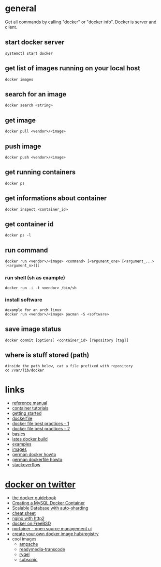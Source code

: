 # general

Get all commands by calling "docker" or "docker info".
Docker is server and client.

## start docker server

```
systemctl start docker
```

## get list of images running on your local host

```
docker images
```

## search for an image

```
docker search <string>
```

## get image

```
docker pull <vendor>/<image>
```

## push image

```
docker push <vendor>/<image>
```

## get running containers

```
docker ps
```

## get informations about container

```
docker inspect <container_id>
```

## get container id

```
docker ps -l
```

## run command

```
docker run <vendor>/<image> <command> [<argument_one> [<argument_...> [<argument_n>]]]
```

### run shell (sh as example)

```
docker run -i -t <vendor> /bin/sh
```

### install software

```
#example for an arch linux
docker run <vendor>/<image> pacman -S <software>
```

## save image status

```
docker commit [options] <container_id> [repository [tag]]
```

## where is stuff stored (path)

```
#inside the path below, cat a file prefixed with repository
cd /var/lib/docker
```

# links

* [reference manual](http://docs.docker.io/en/latest/reference/)
* [container tutorials](http://containertutorials.com/)
* [getting started](https://www.docker.io/gettingstarted/)
* [dockerfile](https://www.docker.io/learn/dockerfile/)
* [docker file best practices - 1](http://crosbymichael.com/dockerfile-best-practices.html)
* [docker file best practices - 2](http://crosbymichael.com/dockerfile-best-practices-take-2.html)
* [basics](http://docs.docker.io/en/latest/use/basics/)
* [lates docker build](http://docs.docker.io/en/latest/terms/image/)
* [examples](http://docs.docker.io/en/latest/examples/)
* [images](http://index.docker.io/)
* [german docker howto](http://www.heise.de/developer/artikel/Anwendungen-mit-Docker-transportabel-machen-2127220.html)
* [german dockerfile howto](http://www.heise.de/developer/artikel/Mit-Docker-automatisiert-Anwendungscontainer-erstellen-2145030.html)
* [stackoverflow](http://stackoverflow.com/search?q=docker)
# [docker on twitter](http://twitter.com/getdocker/)
* [the docker guidebook](http://kencochrane.net/blog/2013/08/the-docker-guidebook/)
* [Creating a MySQL Docker Container](http://txt.fliglio.com/2013/11/creating-a-mysql-docker-container/)
* [Scalable Database with auto-sharding](https://crate.io/)
* [cheat sheet](https://ma.ttias.be/docker-cheat-sheet/)
* [nginx with http2](https://ma.ttias.be/run-nginx-proxy-docker-container-http2/)
* [docker on FreeBSD](https://wiki.freebsd.org/Docker)
* [portainer - open source management ui](https://portainer.io/install.html)
* [create your own docker image hub/registry](https://docs.docker.com/registry/#basic-commands)
* cool images
    * [ampache](https://hub.docker.com/r/ampache/ampache/)
    * [readymedia-transcode](https://hub.docker.com/r/mdouchement/readymedia-transcode/)
    * [rygel](https://hub.docker.com/r/tomsotte/rygel/)
    * [subsonic](https://hub.docker.com/r/hurricane/subsonic/)
